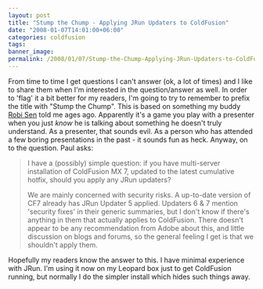 ```yaml
---
layout: post
title: "Stump the Chump - Applying JRun Updaters to ColdFusion"
date: "2008-01-07T14:01:00+06:00"
categories: coldfusion 
tags: 
banner_image: 
permalink: /2008/01/07/Stump-the-Chump-Applying-JRun-Updaters-to-ColdFusion
---
```


From time to time I get questions I can't answer (ok, a lot of times) and I like to share them when I'm interested in the question/answer as well. In order to 'flag' it a bit better for my readers, I'm going to try to remember to prefix the title with "Stump the Chump". This is based on something my buddy <a href="http://www.robisen.com/">Robi Sen</a> told me ages ago. Apparently it's a game you play with a presenter when you just <i>know</i> he is talking about something he doesn't truly understand. As a presenter, that sounds evil. As a person who has attended a few boring presentations in the past - it sounds fun as heck. Anyway, on to the question. Paul asks:

<blockquote>
<p>
I have a (possibly) simple question: if you have multi-server installation of ColdFusion MX 7, updated to the latest
cumulative hotfix, should you apply any JRun updaters?

We are mainly concerned with security risks. A up-to-date version of CF7 already has JRun Updater 5 applied.  Updaters 6 & 7 mention 'security fixes' in their generic summaries, but I don't know if there's anything in them that actually applies to ColdFusion. There doesn't appear to be any recommendation from Adobe about this, and little discussion on blogs and forums, so the general feeling I get is that we shouldn't apply them.
</p>
</blockquote>

Hopefully my readers know the answer to this. I have minimal experience with JRun. I'm using it now on my Leopard box just to get ColdFusion running, but normally I do the simpler install which hides such things away.